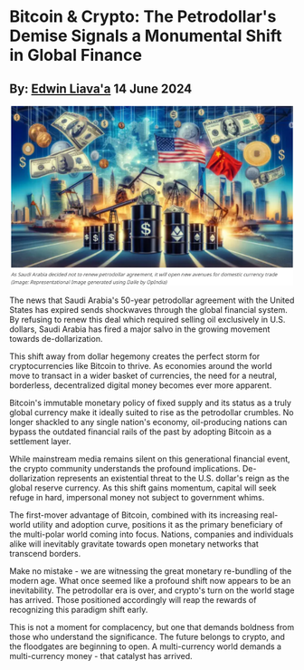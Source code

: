 # Bitcoin & Crypto: The Petrodollar's Demise Signals a Monumental Shift in Global Finance
## By: [Edwin Liava'a](https://github.com/EdwinLiavaa) 14 June 2024

<p align="center">
 <img width="500" src="https://github.com/EdwinLiavaa/liavaa.space/blob/main/blog/20240614/pic.png">
</p>

The news that Saudi Arabia's 50-year petrodollar agreement with the United States has expired sends shockwaves through the global financial system. By refusing to renew this deal which required selling oil exclusively in U.S. dollars, Saudi Arabia has fired a major salvo in the growing movement towards de-dollarization. 

This shift away from dollar hegemony creates the perfect storm for cryptocurrencies like Bitcoin to thrive. As economies around the world move to transact in a wider basket of currencies, the need for a neutral, borderless, decentralized digital money becomes ever more apparent.

Bitcoin's immutable monetary policy of fixed supply and its status as a truly global currency make it ideally suited to rise as the petrodollar crumbles. No longer shackled to any single nation's economy, oil-producing nations can bypass the outdated financial rails of the past by adopting Bitcoin as a settlement layer.

While mainstream media remains silent on this generational financial event, the crypto community understands the profound implications. De-dollarization represents an existential threat to the U.S. dollar's reign as the global reserve currency. As this shift gains momentum, capital will seek refuge in hard, impersonal money not subject to government whims.

The first-mover advantage of Bitcoin, combined with its increasing real-world utility and adoption curve, positions it as the primary beneficiary of the multi-polar world coming into focus. Nations, companies and individuals alike will inevitably gravitate towards open monetary networks that transcend borders.

Make no mistake - we are witnessing the great monetary re-bundling of the modern age. What once seemed like a profound shift now appears to be an inevitability. The petrodollar era is over, and crypto's turn on the world stage has arrived. Those positioned accordingly will reap the rewards of recognizing this paradigm shift early.

This is not a moment for complacency, but one that demands boldness from those who understand the significance. The future belongs to crypto, and the floodgates are beginning to open. A multi-currency world demands a multi-currency money - that catalyst has arrived.